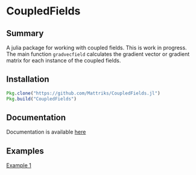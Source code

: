 # CoupledFields

## Summary

A julia package for working with coupled fields. This is work in progress. 
The main function `gradvecfield` calculates the gradient vector or gradient matrix for each instance of the coupled fields.

## Installation

```julia
Pkg.clone("https://github.com/Mattriks/CoupledFields.jl")
Pkg.build("CoupledFields")
```

## Documentation

Documentation is available [here](../master/docs/build/index.md)

## Examples

[Example 1](../master/examples/Example1.md)


